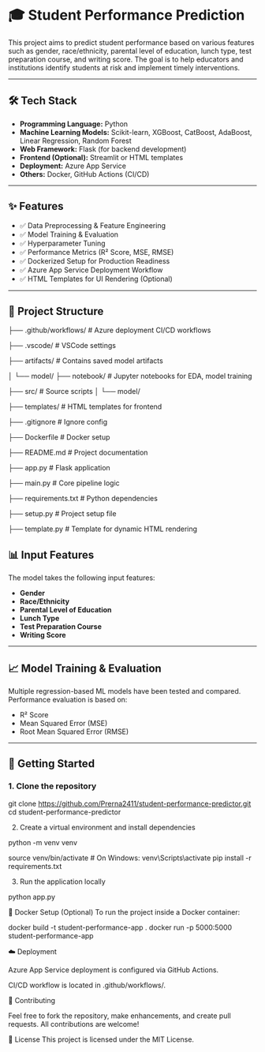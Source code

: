 # 🎓 Student Performance Prediction

This project aims to predict student performance based on various features such as gender, race/ethnicity, parental level of education, lunch type, test preparation course, and writing score. The goal is to help educators and institutions identify students at risk and implement timely interventions.

---

## 🛠️ Tech Stack

- **Programming Language:** Python  
- **Machine Learning Models:** Scikit-learn, XGBoost, CatBoost, AdaBoost, Linear Regression, Random Forest  
- **Web Framework:** Flask (for backend development)  
- **Frontend (Optional):** Streamlit or HTML templates  
- **Deployment:** Azure App Service  
- **Others:** Docker, GitHub Actions (CI/CD)

---

## ✨ Features

- ✅ Data Preprocessing & Feature Engineering  
- ✅ Model Training & Evaluation  
- ✅ Hyperparameter Tuning  
- ✅ Performance Metrics (R² Score, MSE, RMSE)  
- ✅ Dockerized Setup for Production Readiness  
- ✅ Azure App Service Deployment Workflow  
- ✅ HTML Templates for UI Rendering (Optional)

---

## 📁 Project Structure

├── .github/workflows/ # Azure deployment CI/CD workflows

├── .vscode/ # VSCode settings

├── artifacts/ # Contains saved model artifacts

│ └── model/
├── notebook/ # Jupyter notebooks for EDA, model training

├── src/ # Source scripts
│ └── model/

├── templates/ # HTML templates for frontend

├── .gitignore # Ignore config

├── Dockerfile # Docker setup

├── README.md # Project documentation

├── app.py # Flask application

├── main.py # Core pipeline logic

├── requirements.txt # Python dependencies

├── setup.py # Project setup file

├── template.py # Template for dynamic HTML rendering



## 📊 Input Features

The model takes the following input features:

- **Gender**  
- **Race/Ethnicity**  
- **Parental Level of Education**  
- **Lunch Type**  
- **Test Preparation Course**  
- **Writing Score**

---

## 📈 Model Training & Evaluation

Multiple regression-based ML models have been tested and compared. Performance evaluation is based on:

- R² Score
- Mean Squared Error (MSE)
- Root Mean Squared Error (RMSE)

---

## 🚀 Getting Started

### 1. Clone the repository


git clone https://github.com/Prerna2411/student-performance-predictor.git
cd student-performance-predictor

2. Create a virtual environment and install dependencies

python -m venv venv

source venv/bin/activate   # On Windows: venv\Scripts\activate
pip install -r requirements.txt

3. Run the application locally

python app.py




🐳 Docker Setup (Optional)
To run the project inside a Docker container:


docker build -t student-performance-app .
docker run -p 5000:5000 student-performance-app

☁️ Deployment

Azure App Service deployment is configured via GitHub Actions.

CI/CD workflow is located in .github/workflows/.


🙌 Contributing

Feel free to fork the repository, make enhancements, and create pull requests. All contributions are welcome!



📄 License
This project is licensed under the MIT License.











